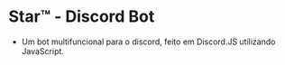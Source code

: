 # Star™ - Discord Bot
- Um bot multifuncional para o discord, feito em Discord.JS utilizando JavaScript.